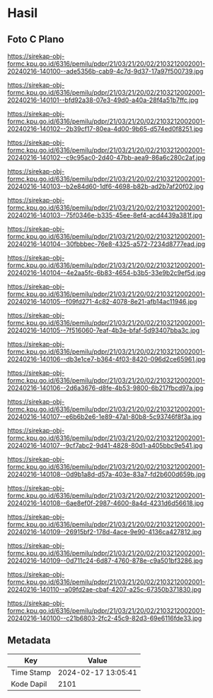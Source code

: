 # Hasil

## Foto C Plano

https://sirekap-obj-formc.kpu.go.id/6316/pemilu/pdpr/21/03/21/20/02/2103212002001-20240216-140100--ade5356b-cab9-4c7d-9d37-17a97f500739.jpg

https://sirekap-obj-formc.kpu.go.id/6316/pemilu/pdpr/21/03/21/20/02/2103212002001-20240216-140101--bfd92a38-07e3-49d0-a40a-28f4a51b7ffc.jpg

https://sirekap-obj-formc.kpu.go.id/6316/pemilu/pdpr/21/03/21/20/02/2103212002001-20240216-140102--2b39cf17-80ea-4d00-9b65-d574ed0f8251.jpg

https://sirekap-obj-formc.kpu.go.id/6316/pemilu/pdpr/21/03/21/20/02/2103212002001-20240216-140102--c9c95ac0-2d40-47bb-aea9-86a6c280c2af.jpg

https://sirekap-obj-formc.kpu.go.id/6316/pemilu/pdpr/21/03/21/20/02/2103212002001-20240216-140103--b2e84d60-1df6-4698-b82b-ad2b7af20f02.jpg

https://sirekap-obj-formc.kpu.go.id/6316/pemilu/pdpr/21/03/21/20/02/2103212002001-20240216-140103--75f0346e-b335-45ee-8ef4-acd4439a381f.jpg

https://sirekap-obj-formc.kpu.go.id/6316/pemilu/pdpr/21/03/21/20/02/2103212002001-20240216-140104--30fbbbec-76e8-4325-a572-7234d8777ead.jpg

https://sirekap-obj-formc.kpu.go.id/6316/pemilu/pdpr/21/03/21/20/02/2103212002001-20240216-140104--4e2aa5fc-6b83-4654-b3b5-33e9b2c9ef5d.jpg

https://sirekap-obj-formc.kpu.go.id/6316/pemilu/pdpr/21/03/21/20/02/2103212002001-20240216-140105--f09fd271-4c82-4078-8e21-afb14ac11946.jpg

https://sirekap-obj-formc.kpu.go.id/6316/pemilu/pdpr/21/03/21/20/02/2103212002001-20240216-140105--7f516060-7eaf-4b3e-bfaf-5d93407bba3c.jpg

https://sirekap-obj-formc.kpu.go.id/6316/pemilu/pdpr/21/03/21/20/02/2103212002001-20240216-140106--db3e1ce7-b364-4f03-8420-096d2ce65961.jpg

https://sirekap-obj-formc.kpu.go.id/6316/pemilu/pdpr/21/03/21/20/02/2103212002001-20240216-140106--2d6a3676-d8fe-4b53-9800-6b217fbcd97a.jpg

https://sirekap-obj-formc.kpu.go.id/6316/pemilu/pdpr/21/03/21/20/02/2103212002001-20240216-140107--e6b6b2e6-1e89-47a1-80b8-5c93746f8f3a.jpg

https://sirekap-obj-formc.kpu.go.id/6316/pemilu/pdpr/21/03/21/20/02/2103212002001-20240216-140107--9cf7abc2-9d41-4828-80d1-a405bbc9e541.jpg

https://sirekap-obj-formc.kpu.go.id/6316/pemilu/pdpr/21/03/21/20/02/2103212002001-20240216-140108--0d9b1a8d-d57a-403e-83a7-fd2b600d659b.jpg

https://sirekap-obj-formc.kpu.go.id/6316/pemilu/pdpr/21/03/21/20/02/2103212002001-20240216-140108--6ae8ef0f-2987-4600-8a4d-4231d6d56618.jpg

https://sirekap-obj-formc.kpu.go.id/6316/pemilu/pdpr/21/03/21/20/02/2103212002001-20240216-140109--26915bf2-178d-4ace-9e90-4136ca427812.jpg

https://sirekap-obj-formc.kpu.go.id/6316/pemilu/pdpr/21/03/21/20/02/2103212002001-20240216-140109--0d711c24-6d87-4760-878e-c9a501bf3286.jpg

https://sirekap-obj-formc.kpu.go.id/6316/pemilu/pdpr/21/03/21/20/02/2103212002001-20240216-140110--a09fd2ae-cbaf-4207-a25c-67350b371830.jpg

https://sirekap-obj-formc.kpu.go.id/6316/pemilu/pdpr/21/03/21/20/02/2103212002001-20240216-140100--c21b6803-2fc2-45c9-82d3-69e6116fde33.jpg


## Metadata

| Key        | Value               |
| ---------- | ------------------- |
| Time Stamp | 2024-02-17 13:05:41 |
| Kode Dapil | 2101                |



